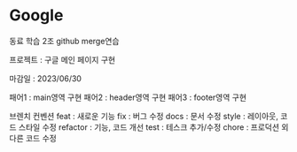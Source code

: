 # Google

동료 학습 2조 github merge연습

프로젝트 : 구글 메인 페이지 구현

마감일 : 2023/06/30

패어1 : main영역 구현 패어2 : header영역 구현 패어3 : footer영역 구현

브렌치 컨벤션
feat : 새로운 기능
fix : 버그 수정
docs : 문서 수정
style : 레이아웃, 코드 스타일 수정
refactor : 기능, 코드 개선
test : 테스크 추가/수정
chore : 프로덕션 외 다른 코드 수정
